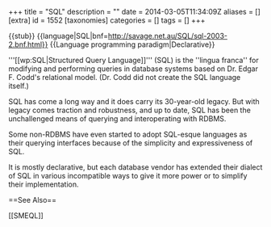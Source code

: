 +++
title = "SQL"
description = ""
date = 2014-03-05T11:34:09Z
aliases = []
[extra]
id = 1552
[taxonomies]
categories = []
tags = []
+++

{{stub}}
{{language|SQL|bnf=http://savage.net.au/SQL/sql-2003-2.bnf.html}}
{{Language programming paradigm|Declarative}}

'''[[wp:SQL|Structured Query Language]]''' (SQL) is the ''lingua franca'' for modifying and performing queries in database systems based on Dr. Edgar F. Codd's relational model. (Dr. Codd did not create the SQL language itself.)

SQL has come a long way and it does carry its 30-year-old legacy. But with legacy comes traction and robustness, and up to date, SQL has been the unchallenged means of querying and interoperating with RDBMS.

Some non-RDBMS have even started to adopt SQL-esque languages as their querying interfaces because of the simplicity and expressiveness of SQL.

It is mostly declarative, but each database vendor has extended their dialect of SQL in various incompatible ways to give it more power or to simplify their implementation.

==See Also==

[[SMEQL]]
